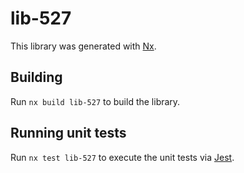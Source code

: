 # lib-527

This library was generated with [Nx](https://nx.dev).

## Building

Run `nx build lib-527` to build the library.

## Running unit tests

Run `nx test lib-527` to execute the unit tests via [Jest](https://jestjs.io).
